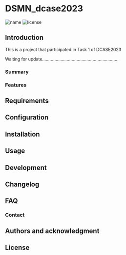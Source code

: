 # DSMN_dcase2023
![name](https://img.shields.io/badge/dsmn-v0.1.1-brightgreen)
![license](https://img.shields.io/badge/license-MIT-blue)

## Introduction 
This is a project that participated in Task 1 of DCASE2023

Waiting for update..............................................................
### Summary 
### Features
## Requirements
## Configuration 
## Installation 
## Usage
## Development 
## Changelog 
## FAQ 
### Contact 
## Authors and acknowledgment 
## License 
